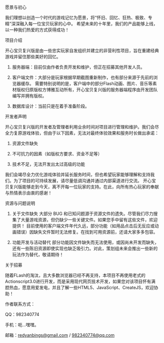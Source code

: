 愿景与初心

我们理想以创造一个时代的游戏记忆为愿景，将“怀旧、回忆、狂热、极致、专精”深深融入每一位宝贝玩家的心中。
希望未来的十年里，我们的产品能够上线，以一种我们热爱的方式获得成功！

项目介绍

开心宝贝复兴版是由一些忠实玩家自发组织并建立的非营利性项目，旨在重建经典游戏并留住那些美好的回忆。

1.	服务器端：目前仅由作者负责开发和维护，但正在招募其他开发人员。

2.	客户端文件：大部分是玩家根据早期截图重新制作，也有部分来源于先前的浏览器缓存。
需要特别说明的是，客户端中的部分Flash动画、图片、音乐等素材版权归原版权方博雅互动所有，开心宝贝复兴版的服务器端程序由开发团队编写并拥有版权。

3.	数据库设计：当前只是在着手准备阶段。

开发者声明

开心宝贝复兴版的开发者及管理者利用业余时间对项目进行管理和维护。我们会尽全力复原游戏体验，但由于以下因素，无法对最终体验效果和服务时长做出承诺：

1.	资源文件缺失

2.	不可抗力的因素（如版权方要求、资金不足等）

3.	技术不足，无法开发出太过高级的功能

我们会竭尽全力优化游戏体验并延长服务时间，但也希望玩家能够理解和支持我们。为了项目的可持续发展，请尽量低调沟通并通过内部渠道进行交流。
开心宝贝复兴版能够走到今天，离不开每一位玩家的支持。在此，向所有热心玩家的奉献与热情表示由衷的感谢！

资源与问题说明

1.	关于文件缺失
大部分 BUG 和已知问题源于资源文件的遗失。尽管我们尽力搜集了大量游戏资源，但仍缺少一些关键文件。如果您手中留有这些文件，欢迎提供！
目前使用的客户端文件年代久远，部分功能（如用品点击后无反应或动画错误）因缺失文件暂时无法修复。在找到可用资源前，还请大家多多包容。

2.	功能开发与活动替代
部分功能因文件缺失而无法使用，或因尚未开发而缺失，还有一些陈旧资源即使实现也缺乏吸引力。对此，策划组未来会推出一些新的玩法作为替代，敬请期待！

关于招募

随着FLash的淘汰，且大多数浏览器已经不再支持，本项目不再使用老式的Actionscript3.0进行开发，而是采用现代网页技术开发，如果您对该项目怀有满腔热血，愿意用爱发电，并且了解一些HTML5、JavaScript、CreateJS，欢迎协助！

作者联系方式：

QQ：982340774

手机：呃...嘿嘿。

邮箱：redyanbings@gmail.com / 982340774@qq.com

